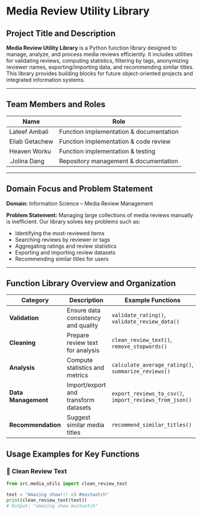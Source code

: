 
# Media Review Utility Library

## Project Title and Description
**Media Review Utility Library** is a Python function library designed to manage, analyze, and process media reviews efficiently. It includes utilities for validating reviews,
computing statistics, filtering by tags, anonymizing reviewer names, exporting/importing data, and recommending similar titles. This library provides building blocks for future
object-oriented projects and integrated information systems.

---

## Team Members and Roles
| Name          | Role                                      |
|---------------|-------------------------------------------|
| Lateef Ambali | Function implementation & documentation  |
| Eliab Getachew| Function implementation & code review    |
| Heaven Worku  | Function implementation & testing        |
|.Jolina Dang   | Repository management & documentation    |

---

## Domain Focus and Problem Statement
**Domain:** Information Science – Media Review Management

**Problem Statement:** Managing large collections of media reviews manually is inefficient. Our library solves key problems such as:
- Identifying the most-reviewed items
- Searching reviews by reviewer or tags
- Aggregating ratings and review statistics
- Exporting and importing review datasets
- Recommending similar titles for users

---

## **Function Library Overview and Organization**

| Category            | Description                          | Example Functions                                       |
| ------------------- | ------------------------------------ | ------------------------------------------------------- |
| **Validation**      | Ensure data consistency and quality  | `validate_rating()`, `validate_review_data()`           |
| **Cleaning**        | Prepare review text for analysis     | `clean_review_text()`, `remove_stopwords()`             |
| **Analysis**        | Compute statistics and metrics       | `calculate_average_rating()`, `summarize_reviews()`     |
| **Data Management** | Import/export and transform datasets | `export_reviews_to_csv()`, `import_reviews_from_json()` |
| **Recommendation**  | Suggest similar media titles         | `recommend_similar_titles()`                            |

## **Usage Examples for Key Functions**

### 🧹 Clean Review Text
```python
from src.media_utils import clean_review_text

text = "Amazing show!!! <3 #mustwatch"
print(clean_review_text(text))
# Output: "amazing show mustwatch"






























